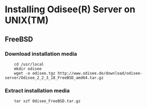 # Installing Odisee(R) Server on UNIX(TM)

## FreeBSD

### Download installation media

        cd /usr/local
        mkdir odisee
        wget -o odisee.tgz http://www.odisee.de/download/odisee-server/Odisee_2_2_3_18_FreeBSD_amd64.tar.gz

### Extract installation media

        tar xzf Odisee_FreeBSD.tar.gz
